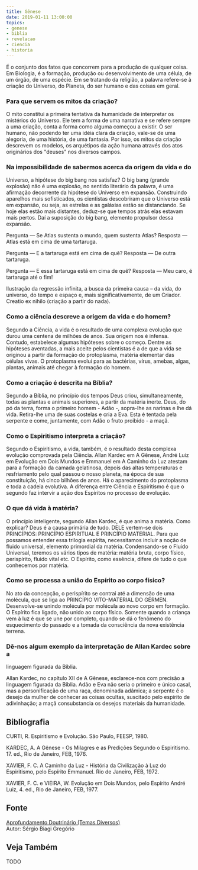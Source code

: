 ```yaml
---
title: Gênese
date: 2019-01-11 13:00:00
topics: 
- genese
- biblia
- revelacao
- ciencia
- historia
---
```


É o conjunto dos fatos que concorrem para a produção de qualquer coisa.
Em Biologia, é a formação, produção ou desenvolvimento de uma célula, de
um órgão, de uma espécie. Em se tratando da religião, a palavra
refere-se à criação do Universo, do Planeta, do ser humano e das coisas
em geral.

### Para que servem os mitos da criação?
O mito constitui a primeira tentativa da humanidade de interpretar os
mistérios do Universo. Ele tem a forma de uma narrativa e se refere
sempre a uma criação, conta a forma como alguma começou a existir. O ser
humano, não podendo ter uma idéia clara da criação, vale-se de uma
alegoria, de uma história, de uma fantasia. Por isso, os mitos da
criação descrevem os modelos, os arquétipos da ação humana através dos
atos originários dos "deuses" nos diversos campos.

### Na impossibilidade de sabermos acerca da origem da vida e do
Universo, a hipótese do big bang nos satisfaz?
O big bang (grande explosão) não é uma explosão, no sentido literário
da palavra, é uma afirmação decorrente da hipótese do Universo em
expansão. Construindo aparelhos mais sofisticados, os cientistas
descobriram que o Universo está em expansão, ou seja, as estrelas e as
galáxias estão se distanciando. Se hoje elas estão mais distantes,
deduz-se que tempos atrás elas estavam mais pertos. Daí a suposição do
big bang, elemento propulsor dessa expansão.

Pergunta — Se Atlas sustenta o mundo, quem sustenta Atlas?
Resposta — Atlas está em cima de uma tartaruga.

Pergunta — E a tartaruga está em cima de quê?
Resposta — De outra tartaruga.

Pergunta — E essa tartaruga está em cima de quê?
Resposta — Meu caro, é tartaruga até o fim!

Ilustração da regressão infinita, a busca da primeira causa – da vida,
do universo, do tempo e espaço e, mais significativamente, de um
Criador. Creatio ex nihilo (criação a partir do nada).

### Como a ciência descreve a origem da vida e do homem?
Segundo a Ciência, a vida é o resultado de uma complexa evolução que
durou uma centena de milhões de anos. Sua origem nos é infensa. Contudo,
estabelece algumas hipóteses sobre o começo. Dentre as hipóteses
aventadas, a mais aceite pelos cientistas é a de que a vida se originou
a partir da formação do protoplasma, matéria elementar das células
vivas. O protoplasma evolui para as bactérias, vírus, amebas, algas,
plantas, animais até chegar à formação do homem.

### Como a criação é descrita na Bíblia?
Segundo a Bíblia, no princípio dos tempos Deus criou,
simultaneamente, todas as plantas e animais superiores, a partir da
matéria inerte. Deus, do pó da terra, forma o primeiro homem - Adão -,
sopra-lhe as narinas e lhe dá vida. Retira-lhe uma de suas costelas e
cria a Eva. Esta é tentada pela serpente e come, juntamente, com Adão o
fruto proibido - a maçã.

### Como o Espiritismo interpreta a criação?
Segundo o Espiritismo, a vida, também, é o resultado desta complexa
evolução comprovada pela Ciência. Allan Kardec em A Gênese, André Luiz
em Evolução em Dois Mundos e Emmanuel em A Caminho da Luz atestam
para a formação da camada gelatinosa, depois das altas temperaturas e
resfriamento pelo qual passou o nosso planeta, na época de sua
constituição, há cinco bilhões de anos. Há o aparecimento do protoplasma
e toda a cadeia evolutiva. A diferença entre Ciência e Espiritismo é que
o segundo faz intervir a ação dos Espíritos no processo de evolução.

### O que dá vida à matéria?
O princípio inteligente, segundo Allan Kardec, é que anima a matéria.
Como explicar? Deus é a causa primária de tudo. DELE vertem-se dois
PRINCÍPIOS: PRINCÍPIO ESPIRITUAL E PRINCÍPIO MATERIAL. Para que possamos
entender essa trilogia espírita, necessitamos incluir a noção de fluido
universal, elemento primordial da matéria. Condensando-se o Fluido
Universal, teremos os vários tipos de matéria: matéria bruta, corpo
físico, perispírito, fluido vital etc. O Espírito, como essência, difere
de tudo o que conhecemos por matéria.

### Como se processa a união do Espírito ao corpo físico?
No ato da concepção, o perispírito se contrai até a dimensão de uma
molécula, que se liga ao PRINCÍPIO VITO-MATERIAL DO GÉRMEN.
Desenvolve-se unindo molécula por molécula ao novo corpo em formação. O
Espírito fica ligado, não unido ao corpo físico. Somente quando a
criança vem à luz é que se une por completo, quando se dá o fenômeno do
esquecimento do passado e a tomada da consciência da nova existência
terrena.

### Dê-nos algum exemplo da interpretação de Allan Kardec sobre a
linguagem figurada da Bíblia.

Allan Kardec, no capítulo XII de A Gênese, esclarece-nos com precisão
a linguagem figurada da Bíblia. Adão e Eva não seria o primeiro e único
casal, mas a personificação de uma raça, denominada adâmica; a serpente
é o desejo da mulher de conhecer as coisas ocultas, suscitado pelo
espírito de adivinhação; a maçã consubstancia os desejos materiais da
humanidade.







## Bibliografia

CURTI, R. Espiritismo e Evolução. São Paulo, FEESP, 1980.

KARDEC, A. A Gênese - Os Milagres e as Predições Segundo o
Espiritismo. 17. ed., Rio de Janeiro, FEB, 1976.

XAVIER, F. C. A Caminho da Luz - História da Civilização à Luz do
Espiritismo, pelo Espírito Emmanuel. Rio de Janeiro, FEB, 1972.

XAVIER, F. C. e VIEIRA, W. Evolução em Dois Mundos, pelo Espírito
André Luiz, 4. ed., Rio de Janeiro, FEB, 1977.

## Fonte
[Aprofundamento Doutrinário (Temas Diversos)](https://sites.google.com/view/aprofundamentodoutrinario/gênese-a)  
Autor: Sérgio Biagi Gregório



## Veja Também
TODO


